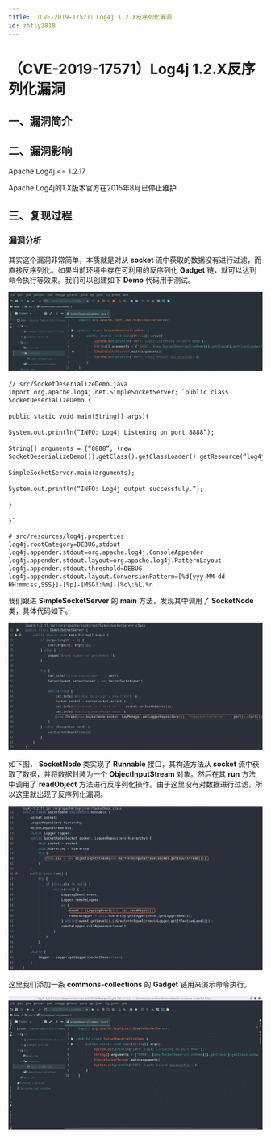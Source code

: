 ```yaml
---
title: （CVE-2019-17571）Log4j 1.2.X反序列化漏洞
id: zhfly2818
---
```


# （CVE-2019-17571）Log4j 1.2.X反序列化漏洞

## 一、漏洞简介

## 二、漏洞影响

Apache Log4j <= 1.2.17

Apache Log4j的1.X版本官方在2015年8月已停止维护

## 三、复现过程

### 漏洞分析

其实这个漏洞非常简单，本质就是对从 **socket** 流中获取的数据没有进行过滤，而直接反序列化。如果当前环境中存在可利用的反序列化 **Gadget** 链，就可以达到命令执行等效果。我们可以创建如下 **Demo** 代码用于测试。

![image](../img/69b711ea4e7b71be2a806b3cec593683.png)

```
// src/SocketDeserializeDemo.java
import org.apache.log4j.net.SimpleSocketServer; `public class SocketDeserializeDemo {

public static void main(String[] args){

System.out.println(“INFO: Log4j Listening on port 8888”);

String[] arguments = {“8888”, (new SocketDeserializeDemo()).getClass().getClassLoader().getResource(“log4j.properties”).getPath()};

SimpleSocketServer.main(arguments);

System.out.println(“INFO: Log4j output successfuly.”);

}

}` 
```

```
# src/resources/log4j.properties
log4j.rootCategory=DEBUG,stdout
log4j.appender.stdout=org.apache.log4j.ConsoleAppender
log4j.appender.stdout.layout=org.apache.log4j.PatternLayout
log4j.appender.stdout.threshold=DEBUG
log4j.appender.stdout.layout.ConversionPattern=[%d{yyy-MM-dd HH:mm:ss,SSS}]-[%p]-[MSG!:%m]-[%c\:%L]%n 
```

我们跟进 **SimpleSocketServer** 的 **main** 方法，发现其中调用了 **SocketNode** 类，具体代码如下。

![image](../img/687470336be3f27f4b32d9ed0b092ec7.png)

如下图， **SocketNode** 类实现了 **Runnable** 接口，其构造方法从 **socket** 流中获取了数据，并将数据封装为一个 **ObjectInputStream** 对象。然后在其 **run** 方法中调用了 **readObject** 方法进行反序列化操作。由于这里没有对数据进行过滤，所以这里就出现了反序列化漏洞。

![image](../img/c6c38bdeb9ed26133df5af84c734455f.png)

这里我们添加一条 **commons-collections** 的 **Gadget** 链用来演示命令执行。

![image](../img/d6d500e24b701500f29d390eb39184c8.png)